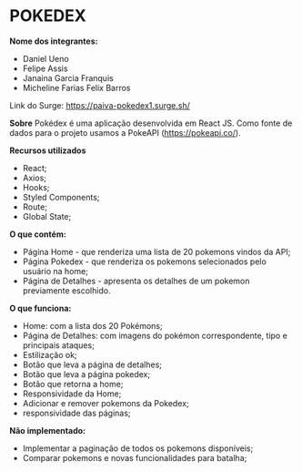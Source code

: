 # POKEDEX

**Nome dos integrantes:**

- Daniel Ueno
- Felipe Assis
- Janaina Garcia Franquis
- Micheline Farias Felix Barros

Link do Surge: https://paiva-pokedex1.surge.sh/

**Sobre**
Pokédex é uma aplicação desenvolvida em React JS. Como fonte de dados para o projeto usamos a PokeAPI (https://pokeapi.co/).

**Recursos utilizados**
- React;
- Axios;
- Hooks;
- Styled Components;
- Route;
- Global State;


**O que contém:**
- Página Home - que renderiza uma lista de 20 pokemons vindos da API;
- Página Pokedex - que renderiza os pokemons selecionados pelo usuário na home;
- Página de Detalhes - apresenta os detalhes de um pokemon previamente escolhido.

**O que funciona:**
- Home: com a lista dos 20 Pokémons;
- Página de Detalhes: com imagens do pokémon correspondente, tipo e principais ataques;
- Estilização ok;
- Botão que leva a página de detalhes;
- Botão que leva a página pokedex;
- Botão que retorna a home;
- Responsividade da Home;
- Adicionar e remover pokemons da Pokedex;
- responsividade das páginas;

**Não implementado:**
- Implementar a paginação de todos os pokemons disponíveis;
- Comparar pokemons e novas funcionalidades para batalha;





